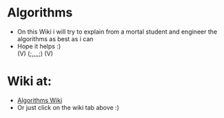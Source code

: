 # Algorithms

* On this Wiki i will try to explain from a mortal student and engineer the algorithms as best as i can
* Hope it helps :)
<br />(V)  (;,,,,;)   (V)

# Wiki at:
* [Algorithms Wiki](https://github.com/balart40/Algorithms/wiki)
* Or just click on the wiki tab above :)
